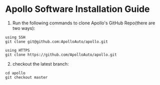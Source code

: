 # Apollo Software Installation Guide
1) Run the following commands to clone Apollo's GitHub Repo(there are two ways):  
```
using SSH      
git clone git@github.com:ApolloAuto/apollo.git  
```
```
using HTTPS     
git clone https://github.com/ApolloAuto/apollo.git 
```
2) checkout the latest branch:  
```
cd apollo    
git checkout master
``` 
